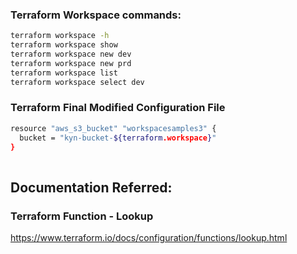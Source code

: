 ### Terraform Workspace commands:
```sh
terraform workspace -h
terraform workspace show
terraform workspace new dev
terraform workspace new prd
terraform workspace list
terraform workspace select dev
```



### Terraform Final Modified Configuration File
```sh
resource "aws_s3_bucket" "workspacesamples3" {
  bucket = "kyn-bucket-${terraform.workspace}"
}
  
```

## Documentation Referred:

### Terraform Function - Lookup

https://www.terraform.io/docs/configuration/functions/lookup.html

